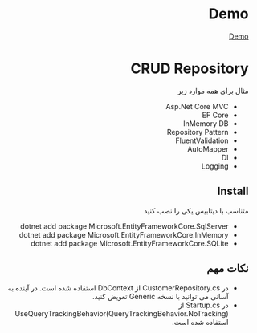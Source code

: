 <div dir='rtl'>

# Demo
[Demo](https://crudrepository.herokuapp.com/)

# CRUD Repository
مثال برای همه موارد زیر
- Asp.Net Core MVC
- EF Core
- InMemory DB
- Repository Pattern
- FluentValidation
- AutoMapper
- DI
- Logging


## Install
متناسب با دیتابیس یکی را نصب کنید
- dotnet add package Microsoft.EntityFrameworkCore.SqlServer
- dotnet add package Microsoft.EntityFrameworkCore.InMemory
- dotnet add package Microsoft.EntityFrameworkCore.SQLite


## نکات مهم
- در CustomerRepository.cs از DbContext استفاده شده است. در آینده به آسانی می توانید با نسخه Generic تعویض کنید.
- در Startup.cs از UseQueryTrackingBehavior(QueryTrackingBehavior.NoTracking) استفاده شده است.
